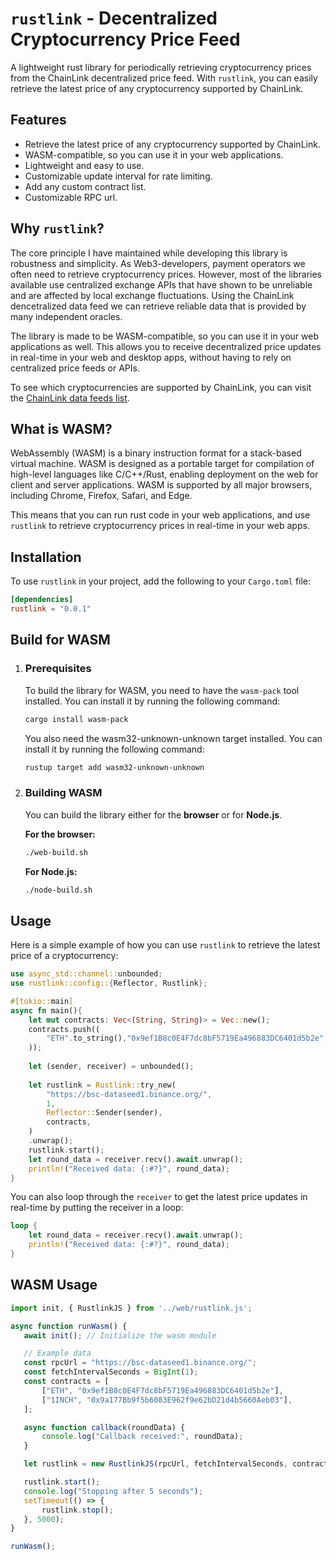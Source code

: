 # `rustlink` - Decentralized Cryptocurrency Price Feed
    
A lightweight rust library for periodically retrieving cryptocurrency prices from the ChainLink decentralized price feed. With `rustlink`, you can easily retrieve the latest price of any cryptocurrency supported by ChainLink. 

## Features
- Retrieve the latest price of any cryptocurrency supported by ChainLink.
- WASM-compatible, so you can use it in your web applications.
- Lightweight and easy to use.
- Customizable update interval for rate limiting.
- Add any custom contract list.
- Customizable RPC url.

## Why `rustlink`?

The core principle I have maintained while developing this library is robustness and simplicity. As Web3-developers, payment operators we often need to retrieve cryptocurrency prices. However, most of the libraries available use centralized exchange APIs that have shown to be unreliable and are affected by local exchange fluctuations. Using the ChainLink dencetralized data feed we can retrieve reliable data that is provided by many independent oracles. 

The library is made to be WASM-compatible, so you can use it in your web applications as well. This allows you to receive decentralized price updates in real-time in your web and desktop apps, without having to rely on centralized price feeds or APIs.

To see which cryptocurrencies are supported by ChainLink, you can visit the [ChainLink data feeds list](https://data.chain.link/feeds).

## What is WASM?
WebAssembly (WASM) is a binary instruction format for a stack-based virtual machine. WASM is designed as a portable target for compilation of high-level languages like C/C++/Rust, enabling deployment on the web for client and server applications. WASM is supported by all major browsers, including Chrome, Firefox, Safari, and Edge.

This means that you can run rust code in your web applications, and use `rustlink` to retrieve cryptocurrency prices in real-time in your web apps.

## Installation
To use `rustlink` in your project, add the following to your `Cargo.toml` file:

```toml
[dependencies]
rustlink = "0.0.1"
```

## Build for WASM

1. ### Prerequisites
    To build the library for WASM, you need to have the `wasm-pack` tool installed. You can install it by running the following command:

    ```bash
    cargo install wasm-pack
    ```

    You also need the wasm32-unknown-unknown target installed. You can install it by running the following command:

    ```bash
    rustup target add wasm32-unknown-unknown
    ```

2. ### Building WASM
    You can build the library either for the **browser** or for **Node.js**. 

    **For the browser:**

    ```bash
    ./web-build.sh
    ```

    **For Node.js:**

    ```bash
    ./node-build.sh
    ```


## Usage
Here is a simple example of how you can use `rustlink` to retrieve the latest price of a cryptocurrency:

```rust
use async_std::channel::unbounded;
use rustlink::config::{Reflector, Rustlink};

#[tokio::main]
async fn main(){
    let mut contracts: Vec<(String, String)> = Vec::new();
    contracts.push((
        "ETH".to_string(),"0x9ef1B8c0E4F7dc8bF5719Ea496883DC6401d5b2e".to_string(),
    ));
    
    let (sender, receiver) = unbounded();
    
    let rustlink = Rustlink::try_new(
        "https://bsc-dataseed1.binance.org/",
        1,
        Reflector::Sender(sender),
        contracts,
    )
    .unwrap();
    rustlink.start();
    let round_data = receiver.recv().await.unwrap();
    println!("Received data: {:#?}", round_data);
}
```

You can also loop through the `receiver` to get the latest price updates in real-time by putting the receiver in a loop:

```rust
loop {
    let round_data = receiver.recv().await.unwrap();
    println!("Received data: {:#?}", round_data);
}
```

## WASM Usage

```javascript
import init, { RustlinkJS } from '../web/rustlink.js';

async function runWasm() {
   await init(); // Initialize the wasm module

   // Example data
   const rpcUrl = "https://bsc-dataseed1.binance.org/";
   const fetchIntervalSeconds = BigInt(1);
   const contracts = [
       ["ETH", "0x9ef1B8c0E4F7dc8bF5719Ea496883DC6401d5b2e"],
       ["1INCH", "0x9a177Bb9f5b6083E962f9e62bD21d4b5660Aeb03"],
   ];

   async function callback(roundData) {
       console.log("Callback received:", roundData);
   }

   let rustlink = new RustlinkJS(rpcUrl, fetchIntervalSeconds, contracts, callback);

   rustlink.start();
   console.log("Stopping after 5 seconds");
   setTimeout(() => {
       rustlink.stop();
   }, 5000);
}

runWasm();
```